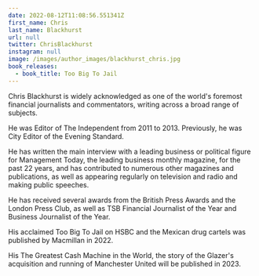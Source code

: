 ```yaml
---
date: 2022-08-12T11:08:56.551341Z
first_name: Chris
last_name: Blackhurst
url: null
twitter: ChrisBlackhurst
instagram: null
image: /images/author_images/blackhurst_chris.jpg
book_releases:
  - book_title: Too Big To Jail
---
```

Chris Blackhurst is widely acknowledged as one of the world's foremost financial journalists and commentators, writing across a broad range of subjects.

He was Editor of The Independent from 2011 to 2013. Previously, he was City Editor of the Evening Standard.

He has written the main interview with a leading business or political figure for Management Today, the leading business monthly magazine, for the past 22 years, and has contributed to numerous other magazines and publications, as well as appearing regularly on television and radio and making public speeches.

He has received several awards from the British Press Awards and the London Press Club, as well as TSB Financial Journalist of the Year and Business Journalist of the Year.

His acclaimed Too Big To Jail on HSBC and the Mexican drug cartels was published by Macmillan in 2022.



His The Greatest Cash Machine in the World, the story of the Glazer's acquisition and running of Manchester United will be published in 2023.